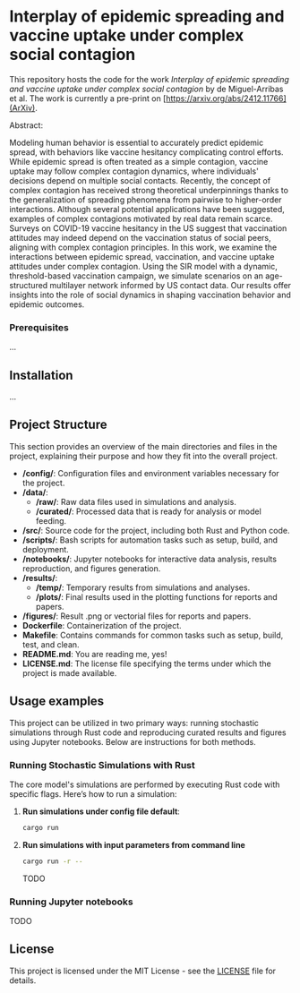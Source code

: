 
# Interplay of epidemic spreading and vaccine uptake under complex social contagion

This repository hosts the code for the work *Interplay of epidemic spreading and vaccine uptake under complex social contagion* by de Miguel-Arribas et al. The work is currently a pre-print on [https://arxiv.org/abs/2412.11766](ArXiv).

Abstract:

Modeling human behavior is essential to accurately predict epidemic spread, with behaviors like vaccine hesitancy complicating control efforts. While epidemic spread is often treated as a simple contagion, vaccine uptake may follow complex contagion dynamics, where individuals' decisions depend on multiple social contacts. Recently, the concept of complex contagion has received strong theoretical underpinnings thanks to the generalization of spreading phenomena from pairwise to higher-order interactions. Although several potential applications have been suggested, examples of complex contagions motivated by real data remain scarce. Surveys on COVID-19 vaccine hesitancy in the US suggest that vaccination attitudes may indeed depend on the vaccination status of social peers, aligning with complex contagion principles. In this work, we examine the interactions between epidemic spread, vaccination, and vaccine uptake attitudes under complex contagion. Using the SIR model with a dynamic, threshold-based vaccination campaign, we simulate scenarios on an age-structured multilayer network informed by US contact data. Our results offer insights into the role of social dynamics in shaping vaccination behavior and epidemic outcomes.

### Prerequisites

...

## Installation

...

## Project Structure

This section provides an overview of the main directories and files in the project, explaining their purpose and how they fit into the overall project.

- **/config/**: Configuration files and environment variables necessary for the project.
- **/data/**:
  - **/raw/**: Raw data files used in simulations and analysis.
  - **/curated/**: Processed data that is ready for analysis or model feeding.
- **/src/**: Source code for the project, including both Rust and Python code.
- **/scripts/**: Bash scripts for automation tasks such as setup, build, and deployment.
- **/notebooks/**: Jupyter notebooks for interactive data analysis, results reproduction, and figures generation.
- **/results/**:
  - **/temp/**: Temporary results from simulations and analyses.
  - **/plots/**: Final results used in the plotting functions for reports and papers.
- **/figures/**: Result .png or vectorial files for reports and papers.
- **Dockerfile**: Containerization of the project.
- **Makefile**: Contains commands for common tasks such as setup, build, test, and clean.
- **README.md**: You are reading me, yes!
- **LICENSE.md**: The license file specifying the terms under which the project is made available.

## Usage examples
This project can be utilized in two primary ways: running stochastic simulations through Rust code and reproducing curated results and figures using Jupyter notebooks. Below are instructions for both methods.

### Running Stochastic Simulations with Rust

The core model's simulations are performed by executing Rust code with specific flags. Here’s how to run a simulation:

1. **Run simulations under config file default**:
   ```bash
   cargo run
   ````

2. **Run simulations with input parameters from command line**
   ```bash
   cargo run -r --
   ```

   TODO

### Running Jupyter notebooks
TODO

## License
This project is licensed under the MIT License - see the [LICENSE](LICENSE) file for details.
